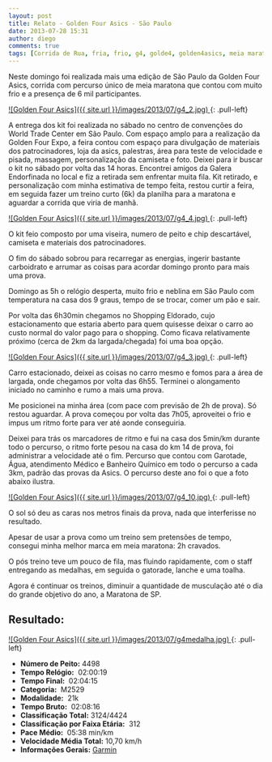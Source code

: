 ```yaml
---
layout: post
title: Relato - Golden Four Asics - São Paulo
date: 2013-07-28 15:31
author: diego
comments: true
tags: [Corrida de Rua, fria, frio, g4, golde4, golden4asics, meia maratona, rapida, são paulo]
---
```


Neste domingo foi realizada mais uma edição de São Paulo da Golden Four Asics, corrida com percurso único de meia maratona que contou com muito frio e a presença de 6 mil participantes.

<a href="/images/2013/07/g4_2.jpg">
![Golden Four Asics]({{ site.url }}/images/2013/07/g4_2.jpg)
</a>
{: .pull-left}

A entrega dos kit foi realizada no sábado no centro de convenções do World Trade Center em São Paulo. Com espaço amplo para a realização da Golden Four Expo, a feira contou com espaço para divulgação de materiais dos patrocinadores, loja da asics, palestras, área para teste de velocidade e pisada, massagem, personalização da camiseta e foto.
Deixei para ir buscar o kit no sábado por volta das 14 horas. Encontrei amigos da Galera Endorfinada no local e fiz a retirada sem enfrentar muita fila. Kit retirado, e personalização com minha estimativa de tempo feita, restou curtir a feira, em seguida fazer um treino curto (6k) da planilha para a maratona e aguardar a corrida que viria de manhã.

<a href="/images/2013/07/g4_4.jpg">
![Golden Four Asics]({{ site.url }}/images/2013/07/g4_4.jpg)
</a>
{: .pull-left}

O kit feio composto por uma viseira, numero de peito e chip descartável, camiseta e materiais dos patrocinadores.

O fim do sábado sobrou para recarregar as energias, ingerir bastante carboidrato e arrumar as coisas para acordar domingo pronto para mais uma prova.

Domingo as 5h o relógio desperta, muito frio e neblina em São Paulo com temperatura na casa dos 9 graus, tempo de se trocar, comer um pão e sair.

Por volta das 6h30min chegamos no Shopping Eldorado, cujo estacionamento que estaria aberto para quem quisesse deixar o carro ao custo normal do valor pago para o shopping. Como ficava relativamente próximo (cerca de 2km da largada/chegada) foi uma boa opção.

<a href="/images/2013/07/g4_3.jpg">
![Golden Four Asics]({{ site.url }}/images/2013/07/g4_3.jpg)
</a>
{: .pull-left}

Carro estacionado, deixei as coisas no carro mesmo e fomos para a área de largada, onde chegamos por volta das 6h55. Terminei o alongamento iniciado no caminho e rumo a mais uma prova.

Me posicionei na minha área (com pace com previsão de 2h de prova). Só restou aguardar. A prova começou por volta das 7h05, aproveitei o frio e impus um ritmo forte para ver até aonde conseguiria.

Deixei para trás os marcadores de ritmo e fui na casa dos 5min/km durante todo o percurso, o ritmo forte pesou na casa do km 14 de prova, foi administrar a velocidade até o fim. Percurso que contou com Garotade, Água, atendimento Médico e Banheiro Químico em todo o percurso a cada 3km, padrão das provas da Asics. O percurso deste ano foi o que a foto abaixo ilustra.

<a href="/images/2013/07/g4_10.jpg">
![Golden Four Asics]({{ site.url }}/images/2013/07/g4_10.jpg)
</a>
{: .pull-left}

O sol só deu as caras nos metros finais da prova, nada que interferisse no resultado.

Apesar de usar a prova como um treino sem pretensões de tempo, consegui minha melhor marca em meia maratona: 2h cravados.

O pós treino teve um pouco de fila, mas fluindo rapidamente, com o staff entregando as medalhas, em seguida o gatorade, lanche e uma toalha.

Agora é continuar os treinos, diminuir a quantidade de musculação até o dia do grande objetivo do ano, a Maratona de SP.

## Resultado:

<a href="/images/2013/07/g4medalha_big.jpg">
![Golden Four Asics]({{ site.url }}/images/2013/07/g4medalha.jpg)
</a>
{: .pull-left}

* **Número de Peito:**  4498
* **Tempo Relógio:**  02:00:19
* **Tempo Final:**  02:04:15
* **Categoria:**  M2529
* **Modalidade:**  21k
* **Tempo Bruto:**  02:08:16
* **Classificação Total:**  3124/4424
* **Classificação por Faixa Etária:**  312
* **Pace Médio:**  05:38 min/km
* **Velocidade Média Total:**  10,70 km/h
* **Informações Gerais:** <a href="http://connect.garmin.com/activity/349656826" target="_blank">Garmin</a>